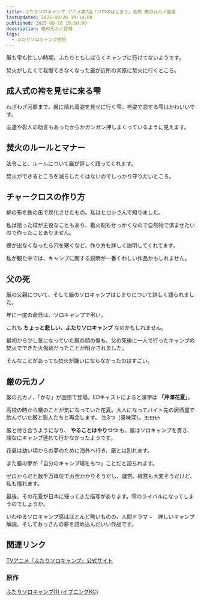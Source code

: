 ```yaml
---
title: ふたりソロキャンプ アニメ第7話「ソロのはじまり」感想 厳の元カノ登場
lastUpdated: 2025-08-26 19:10:00
published: 2025-08-26 19:10:00
description: 厳の元カノ登場
tags:
  - ふたりソロキャンプ感想
---
```


厳も雫も忙しい時期、ふたりともしばらくキャンプに行けてないようです。

焚火がしたくて我慢できなくなった厳が近所の河原に焚火に行くところ。


## 成人式の袴を見せに来る雫

わざわざ河原まで、厳に晴れ着姿を見せに行く雫。袴姿で恋する雫はかわいいです。

友達や彰人の助言もあったからかガンガン押しまくっているように見えます。

## 焚火のルールとマナー

法令こと、ルールについて厳が詳しく語ってくれます。

焚火ができるところを減らしたくはないのでしっかり守りたいところ。

## チャークロスの作り方

綿の布を鉄の缶で炭化させたもの。私はヒロシさんで知りました。

私は拾った枝が主役なこともあり、着火剤もせっかくなので自然物で済ませたいので作ったことありません。

煙が出なくなったら穴を塞ぐなど、作り方も詳しく説明してくれてます。

私が観た中では、キャンプに関する説明が一番くわしい作品かもしれません。

## 父の死

厳の父親について、そして厳のソロキャンプはじまりについて詳しく語られました。

年に一度の命日は、ソロキャンプで弔い。

これも **ちょっと悲しい、ふたりソロキャンプ** なのかもしれません。

最初から少し気になっていた厳の顔の傷も、父の死後に一人で行ったキャンプの焚火でできた火傷跡だったことが明かされました。

そんなことがあっても焚火が嫌いにならなかったのはすごい。

## 厳の元カノ

厳の元カノ、「かな」が回想で登場。EDキャストによると漢字は **「芹澤花夏」**。

高校の時から厳のことが気になっていた花夏。大人になってバイト先の居酒屋で飲んでいた厳と彰人たちと再会します。 生3つ（意味深）。~~エロい~~

厳と付き合うようになり、 **やることはやりつつ** も、厳はソロキャンプを貫き、頑なにキャンプ連れて行かなかったようです。

花夏は幼い頃からの夢のために海外へ行き、厳とは別れます。

また厳の夢が「自分のキャンプ場をもつ」ことだと語られます。

ゼロからだと数千万単位でお金かかりそうだし、運営、経営も大変そうだけど、私も憧れます。

最後、その花夏が日本に帰ってきた描写があります。雫のライバルになってしまうのでしょうか。

いわゆるソロキャンプ感はほとんど無いものの、人間ドラマ +　詳しいキャンプ解説、そしておっさんの夢を詰め込んだいい作品です。

## 関連リンク

[TVアニメ『ふたりソロキャンプ』公式サイト](https://2solocamp-anime.com/)

### 原作  
[ふたりソロキャンプ(1) (イブニングKC) ](https://amzn.to/3JyPHSY)
